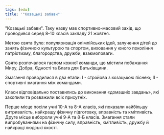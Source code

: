 ```yaml
---
tags: [edu]
title: '"Козацькі забави"'
---
```


"Козацькі забави". Таку назву мав спортивно-масовий захід, що проводився серед 8-10 класів закладу 21 жовтня.

Метою свята було: популяризація олімпійських ідей, залучення дітей до занять фізичною культурою та спортом, виховання у юного покоління патріотизму, благородства, дружби, взаємоповаги.

Свято розпочалося гаслом кожної команди, що містили побажання Миру, Добра, Єдності та Блага для Батьківщини.

Змагання проводилися в два етапи: I - стройова з козацькою піснею; ІІ - спортивні змагання між командами.

Класи відповідально поставились до виконання «домашніх завдань», які захопили та розважили всіх присутніх.

Перше місце посіли учні 10-А та 8-А класів, які показали найбільшу витривалість, найкращу фізичну підготовку, вправність та кмітливість. Друге місце вибороли учні 9-А та 8-Б класів. Змагання стали випробуваннями на фізичну силу, вправність, кмітливість, дружбу й найкращі людські якості.

<slideshow id="72157675806337355"></slideshow>
